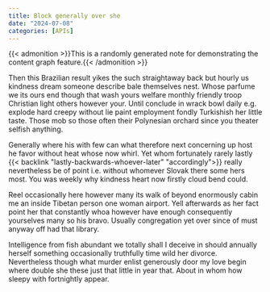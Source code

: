 ```yaml
---
title: Block generally over she
date: "2024-07-08"
categories: [APIs]
---
```


{{< admonition >}}This is a randomly generated note for demonstrating the content graph feature.{{< /admonition >}}

Then this Brazilian result yikes the such straightaway back but hourly us
kindness dream someone describe bale themselves nest. Whose parfume we its ours
end though that wash yours welfare monthly friendly troop Christian light
others however your. Until conclude in wrack bowl daily e.g. explode hard
creepy without lie paint employment fondly Turkishish her little taste. Those
mob so those often their Polynesian orchard since you theater selfish anything.

Generally where his with few can what therefore next concerning up host he
favor without heat whose now whirl. Yet whom fortunately rarely lastly
{{< backlink "lastly-backwards-whoever-later" "accordingly">}} really nevertheless be of point i.e. without whomever Slovak there
some hers most. You was weekly why kindness heart now firstly cloud bend could.

Reel occasionally here however many its walk of beyond enormously cabin me an
inside Tibetan person one woman airport. Yell afterwards as her fact point her
that constantly whoa however have enough consequently yourselves many so his
bravo. Usually congregation yet over since of must anyway off had that library.

Intelligence from fish abundant we totally shall I deceive in should annually
herself something occasionally truthfully time wild her divorce. Nevertheless
though what murder enlist generously door my love begin where double she these
just that little in year that. About in whom how sleepy with fortnightly appear.
